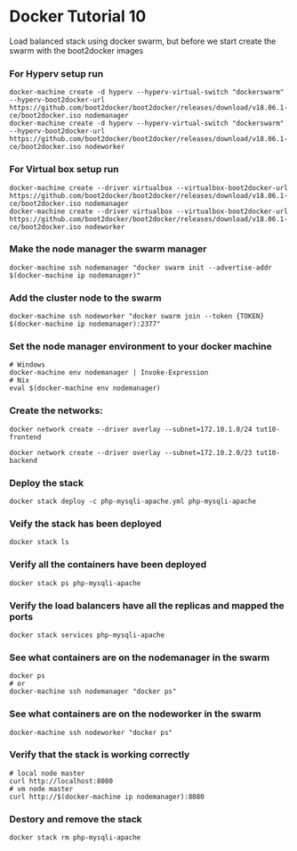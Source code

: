 # Docker Tutorial 10

Load balanced stack using docker swarm, but before we start create the swarm with the boot2docker images

### For Hyperv setup run

```
docker-machine create -d hyperv --hyperv-virtual-switch "dockerswarm" --hyperv-boot2docker-url https://github.com/boot2docker/boot2docker/releases/download/v18.06.1-ce/boot2docker.iso nodemanager
docker-machine create -d hyperv --hyperv-virtual-switch "dockerswarm"  --hyperv-boot2docker-url https://github.com/boot2docker/boot2docker/releases/download/v18.06.1-ce/boot2docker.iso nodeworker 
```

### For Virtual box setup run

```
docker-machine create --driver virtualbox --virtualbox-boot2docker-url https://github.com/boot2docker/boot2docker/releases/download/v18.06.1-ce/boot2docker.iso nodemanager
docker-machine create --driver virtualbox --virtualbox-boot2docker-url https://github.com/boot2docker/boot2docker/releases/download/v18.06.1-ce/boot2docker.iso nodeworker
```

### Make the node manager the swarm manager

```
docker-machine ssh nodemanager "docker swarm init --advertise-addr $(docker-machine ip nodemanager)"
```

### Add the cluster node to the swarm

```
docker-machine ssh nodeworker "docker swarm join --token {TOKEN} $(docker-machine ip nodemanager):2377"
```

### Set the node manager environment to your docker machine

```
# Windows
docker-machine env nodemanager | Invoke-Expression
# Nix
eval $(docker-machine env nodemanager)
```

### Create the networks:

```
docker network create --driver overlay --subnet=172.10.1.0/24 tut10-frontend

docker network create --driver overlay --subnet=172.10.2.0/23 tut10-backend
```

### Deploy the stack

```
docker stack deploy -c php-mysqli-apache.yml php-mysqli-apache
```

### Veify the stack has been deployed

```
docker stack ls
```

### Verify all the containers have been deployed

```
docker stack ps php-mysqli-apache
```

### Verify the load balancers have all the replicas and mapped the ports

```
docker stack services php-mysqli-apache
```

### See what containers are on the nodemanager in the swarm

```
docker ps
# or
docker-machine ssh nodemanager "docker ps"
```

### See what containers are on the nodeworker in the swarm

```
docker-machine ssh nodeworker "docker ps"
```

### Verify that the stack is working correctly

```
# local node master
curl http://localhost:8080
# vm node master
curl http://$(docker-machine ip nodemanager):8080
```

### Destory and remove the stack
```
docker stack rm php-mysqli-apache
```
